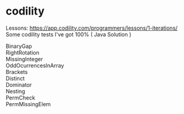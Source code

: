 # codility 
Lessons: https://app.codility.com/programmers/lessons/1-iterations/ <br/>
Some codility tests I've got 100% ( Java Solution ) <br/>

BinaryGap <br/>
RightRotation <br/>
MissingInteger <br/>
OddOcurrencesInArray <br/>
Brackets <br/>
Distinct <br/>
Dominator <br/>
Nesting <br/>
PermCheck <br/>
PermMissingElem <br/>
